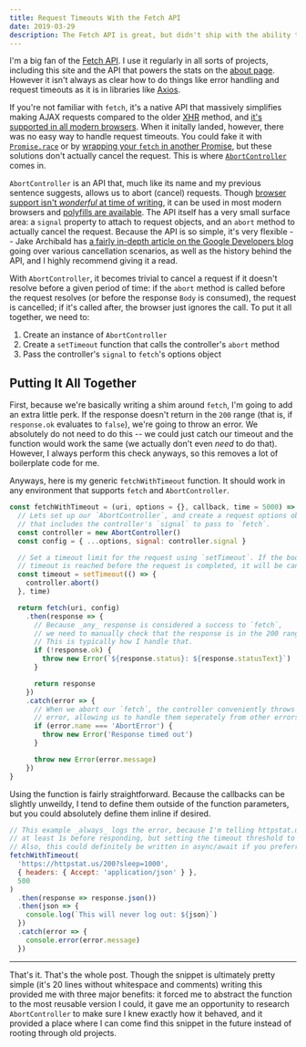```yaml
---
title: Request Timeouts With the Fetch API
date: 2019-03-29
description: The Fetch API is great, but didn't ship with the ability to timeout requests. There's a new API to help with that.
---
```


I'm a big fan of the [Fetch API](https://developer.mozilla.org/en-US/docs/Web/API/Fetch_API). I use it regularly in all sorts of projects, including this site and the API that powers the stats on the [about page](/about/). However it isn't always as clear how to do things like error handling and request timeouts as it is in libraries like [Axios](https://github.com/axios/axios).

If you're not familiar with `fetch`, it's a native API that massively simplifies making AJAX requests compared to the older [XHR](https://developer.mozilla.org/en-US/docs/Web/API/XMLHTTPRequest) method, and [it's supported in all modern browsers](https://caniuse.com/#feat=fetch). When it initally landed, however, there was no easy way to handle request timeouts. You could fake it with [`Promise.race`](https://developer.mozilla.org/en-US/docs/Web/JavaScript/Reference/Global_Objects/Promise/race) or by [wrapping your `fetch` in another Promise](https://github.com/github/fetch/issues/175#issuecomment-216791333), but these solutions don't actually cancel the request. This is where [`AbortController`](https://developer.mozilla.org/en-US/docs/Web/API/AbortController) comes in.

`AbortController` is an API that, much like its name and my previous sentence suggests, allows us to abort (cancel) requests. Though [browser support isn't _wonderful_ at time of writing](https://caniuse.com/#feat=abortcontroller), it can be used in most modern browsers and [polyfills are available](https://github.com/mo/abortcontroller-polyfill). The API itself has a very small surface area: a `signal` property to attach to request objects, and an `abort` method to actually cancel the request. Because the API is so simple, it's very flexible -- Jake Archibald has [a fairly in-depth article on the Google Developers blog](https://developers.google.com/web/updates/2017/09/abortable-fetch) going over various cancellation scenarios, as well as the history behind the API, and I highly recommend giving it a read.

With `AbortController`, it becomes trivial to cancel a request if it doesn't resolve before a given period of time: if the `abort` method is called before the request resolves (or before the response `Body` is consumed), the request is cancelled; if it's called after, the browser just ignores the call. To put it all together, we need to:

1. Create an instance of `AbortController`
1. Create a `setTimeout` function that calls the controller's `abort` method
1. Pass the controller's `signal` to `fetch`'s options object

## Putting It All Together

First, because we're basically writing a shim around `fetch`, I'm going to add an extra little perk. If the response doesn't return in the `200` range (that is, if `response.ok` evaluates to `false`), we're going to throw an error. We absolutely do not need to do this -- we could just catch our timeout and the function would work the same (we actually don't even _need_ to do that). However, I always perform this check anyways, so this removes a lot of boilerplate code for me.

Anyways, here is my generic `fetchWithTimeout` function. It should work in any environment that supports `fetch` and `AbortController`.

```js
const fetchWithTimeout = (uri, options = {}, callback, time = 5000) => {
  // Lets set up our `AbortController`, and create a request options object
  // that includes the controller's `signal` to pass to `fetch`.
  const controller = new AbortController()
  const config = { ...options, signal: controller.signal }

  // Set a timeout limit for the request using `setTimeout`. If the body of this
  // timeout is reached before the request is completed, it will be cancelled.
  const timeout = setTimeout(() => {
    controller.abort()
  }, time)

  return fetch(uri, config)
    .then(response => {
      // Because _any_ response is considered a success to `fetch`,
      // we need to manually check that the response is in the 200 range.
      // This is typically how I handle that.
      if (!response.ok) {
        throw new Error(`${response.status}: ${response.statusText}`)
      }

      return response
    })
    .catch(error => {
      // When we abort our `fetch`, the controller conveniently throws a named
      // error, allowing us to handle them seperately from other errors.
      if (error.name === 'AbortError') {
        throw new Error('Response timed out')
      }

      throw new Error(error.message)
    })
}
```

Using the function is fairly straightforward. Because the callbacks can be slightly unweildy, I tend to define them outside of the function parameters, but you could absolutely define them inline if desired.

```js
// This example _always_ logs the error, because I'm telling httpstat.us to wait
// at least 1s before responding, but setting the timeout threshold to 500ms.
// Also, this could definitely be written in async/await if you preferred.
fetchWithTimeout(
  'https://httpstat.us/200?sleep=1000',
  { headers: { Accept: 'application/json' } },
  500
)
  .then(response => response.json())
  .then(json => {
    console.log(`This will never log out: ${json}`)
  })
  .catch(error => {
    console.error(error.message)
  })
```

---

That's it. That's the whole post. Though the snippet is ultimately pretty simple (it's 20 lines without whitespace and comments) writing this provided me with three major benefits: it forced me to abstract the function to the most reusable version I could, it gave me an opportunity to research `AbortController` to make sure I knew exactly how it behaved, and it provided a place where I can come find this snippet in the future instead of rooting through old projects.
